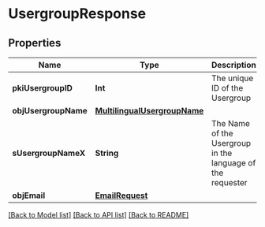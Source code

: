 # UsergroupResponse

## Properties
Name | Type | Description | Notes
------------ | ------------- | ------------- | -------------
**pkiUsergroupID** | **Int** | The unique ID of the Usergroup | 
**objUsergroupName** | [**MultilingualUsergroupName**](MultilingualUsergroupName.md) |  | 
**sUsergroupNameX** | **String** | The Name of the Usergroup in the language of the requester | [optional] 
**objEmail** | [**EmailRequest**](EmailRequest.md) |  | [optional] 

[[Back to Model list]](../README.md#documentation-for-models) [[Back to API list]](../README.md#documentation-for-api-endpoints) [[Back to README]](../README.md)


